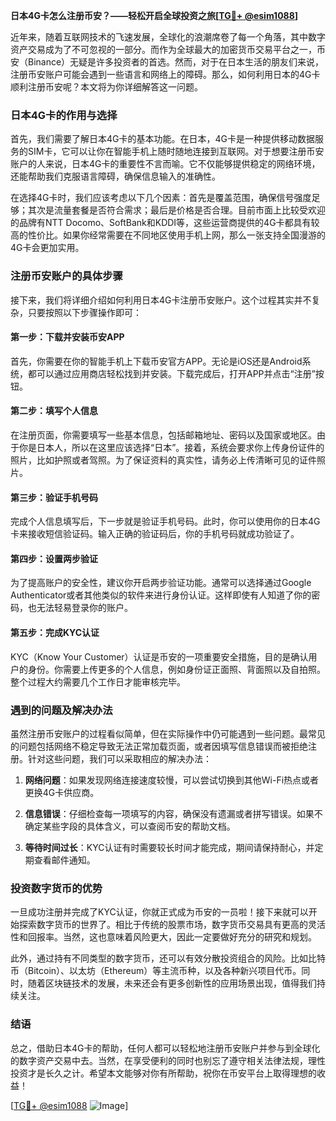**日本4G卡怎么注册币安？——轻松开启全球投资之旅[[TG💪+ @esim1088](https://t.me/s/esim1088)]**

近年来，随着互联网技术的飞速发展，全球化的浪潮席卷了每一个角落，其中数字资产交易成为了不可忽视的一部分。而作为全球最大的加密货币交易平台之一，币安（Binance）无疑是许多投资者的首选。然而，对于在日本生活的朋友们来说，注册币安账户可能会遇到一些语言和网络上的障碍。那么，如何利用日本的4G卡顺利注册币安呢？本文将为你详细解答这一问题。

### 日本4G卡的作用与选择

首先，我们需要了解日本4G卡的基本功能。在日本，4G卡是一种提供移动数据服务的SIM卡，它可以让你在智能手机上随时随地连接到互联网。对于想要注册币安账户的人来说，日本4G卡的重要性不言而喻。它不仅能够提供稳定的网络环境，还能帮助我们克服语言障碍，确保信息输入的准确性。

在选择4G卡时，我们应该考虑以下几个因素：首先是覆盖范围，确保信号强度足够；其次是流量套餐是否符合需求；最后是价格是否合理。目前市面上比较受欢迎的品牌有NTT Docomo、SoftBank和KDDI等，这些运营商提供的4G卡都具有较高的性价比。如果你经常需要在不同地区使用手机上网，那么一张支持全国漫游的4G卡会更加实用。

### 注册币安账户的具体步骤

接下来，我们将详细介绍如何利用日本4G卡注册币安账户。这个过程其实并不复杂，只要按照以下步骤操作即可：

#### 第一步：下载并安装币安APP

首先，你需要在你的智能手机上下载币安官方APP。无论是iOS还是Android系统，都可以通过应用商店轻松找到并安装。下载完成后，打开APP并点击“注册”按钮。

#### 第二步：填写个人信息

在注册页面，你需要填写一些基本信息，包括邮箱地址、密码以及国家或地区。由于你是日本人，所以在这里应该选择“日本”。接着，系统会要求你上传身份证件的照片，比如护照或者驾照。为了保证资料的真实性，请务必上传清晰可见的证件照片。

#### 第三步：验证手机号码

完成个人信息填写后，下一步就是验证手机号码。此时，你可以使用你的日本4G卡来接收短信验证码。输入正确的验证码后，你的手机号码就成功验证了。

#### 第四步：设置两步验证

为了提高账户的安全性，建议你开启两步验证功能。通常可以选择通过Google Authenticator或者其他类似的软件来进行身份认证。这样即使有人知道了你的密码，也无法轻易登录你的账户。

#### 第五步：完成KYC认证

KYC（Know Your Customer）认证是币安的一项重要安全措施，目的是确认用户的身份。你需要上传更多的个人信息，例如身份证正面照、背面照以及自拍照。整个过程大约需要几个工作日才能审核完毕。

### 遇到的问题及解决办法

虽然注册币安账户的过程看似简单，但在实际操作中仍可能遇到一些问题。最常见的问题包括网络不稳定导致无法正常加载页面，或者因填写信息错误而被拒绝注册。针对这些问题，我们可以采取相应的解决办法：

1. **网络问题**：如果发现网络连接速度较慢，可以尝试切换到其他Wi-Fi热点或者更换4G卡供应商。
   
2. **信息错误**：仔细检查每一项填写的内容，确保没有遗漏或者拼写错误。如果不确定某些字段的具体含义，可以查阅币安的帮助文档。

3. **等待时间过长**：KYC认证有时需要较长时间才能完成，期间请保持耐心，并定期查看邮件通知。

### 投资数字货币的优势

一旦成功注册并完成了KYC认证，你就正式成为币安的一员啦！接下来就可以开始探索数字货币的世界了。相比于传统的股票市场，数字货币交易具有更高的灵活性和回报率。当然，这也意味着风险更大，因此一定要做好充分的研究和规划。

此外，通过持有不同类型的数字货币，还可以有效分散投资组合的风险。比如比特币（Bitcoin）、以太坊（Ethereum）等主流币种，以及各种新兴项目代币。同时，随着区块链技术的发展，未来还会有更多创新性的应用场景出现，值得我们持续关注。

### 结语

总之，借助日本4G卡的帮助，任何人都可以轻松地注册币安账户并参与到全球化的数字资产交易中去。当然，在享受便利的同时也别忘了遵守相关法律法规，理性投资才是长久之计。希望本文能够对你有所帮助，祝你在币安平台上取得理想的收益！

[[TG💪+ @esim1088](https://t.me/s/esim1088) ![Image](https://i.postimg.cc/4NQfJmqS/Snipaste-2025-05-13-00-14-12.png)]